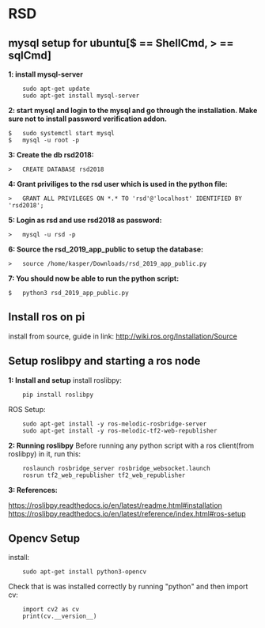 # RSD

## mysql setup for ubuntu[$ == ShellCmd, > == sqlCmd]

__1: install mysql-server__
```
    sudo apt-get update
    sudo apt-get install mysql-server
```

__2: start mysql and login to the mysql and go through the installation. Make sure not to install password verification addon.__
```
$   sudo systemctl start mysql
$   mysql -u root -p
```

__3: Create the db rsd2018:__
```
>   CREATE DATABASE rsd2018
```

__4: Grant priviliges to the rsd user which is used in the python file:__
```
>   GRANT ALL PRIVILEGES ON *.* TO 'rsd'@'localhost' IDENTIFIED BY 'rsd2018';
```

__5: Login as rsd and use rsd2018 as password:__
```
>   mysql -u rsd -p
```

__6: Source the rsd_2019_app_public to setup the database:__
```
>   source /home/kasper/Downloads/rsd_2019_app_public.py
```

__7: You should now be able to run the python script:__
```
$   python3 rsd_2019_app_public.py
```

## Install ros on pi
install from source, guide in link:
http://wiki.ros.org/Installation/Source

## Setup roslibpy and starting a ros node
__1: Install and setup__
install roslibpy:
```
    pip install roslibpy
```

ROS Setup:
```
    sudo apt-get install -y ros-melodic-rosbridge-server
    sudo apt-get install -y ros-melodic-tf2-web-republisher
```

__2: Running roslibpy__
Before running any python script with a ros client(from roslibpy) in it, run this: 
```
    roslaunch rosbridge_server rosbridge_websocket.launch
    rosrun tf2_web_republisher tf2_web_republisher
```
__3: References:__

https://roslibpy.readthedocs.io/en/latest/readme.html#installation
https://roslibpy.readthedocs.io/en/latest/reference/index.html#ros-setup

## Opencv Setup 
install:
```
    sudo apt-get install python3-opencv
```
Check that is was installed correctly by running "python" and then import cv:
```
    import cv2 as cv
    print(cv.__version__)
```
